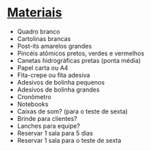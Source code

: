 # [Materiais](https://www.thesprintbook.com/supplies)

- Quadro branco
- Cartolinas brancas
- Post-its amarelos grandes 
- Pincéis atômicos pretos, verdes e vermelhos
- Canetas hidrográficas pretas (ponta média)
- Papel carta ou A4
- Fita-crepe ou fita adesiva
- Adesivos de bolinha pequenos
- Adesivos de bolinha grandes
- Cronômetro
- Notebooks
- Caixas de som? (para o teste de sexta)
- Brinde para clientes?
- Lanches para equipe?
- Reservar 1 sala para 5 dias
- Reservar 1 sala para o teste de sexta
